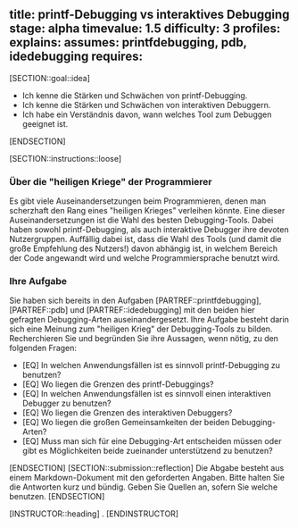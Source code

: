 title: printf-Debugging vs interaktives Debugging
stage: alpha
timevalue: 1.5
difficulty: 3
profiles:
explains:
assumes: printfdebugging, pdb, idedebugging
requires:
---
[SECTION::goal::idea]

- Ich kenne die Stärken und Schwächen von printf-Debugging.
- Ich kenne die Stärken und Schwächen von interaktiven Debuggern.
- Ich habe ein Verständnis davon, wann welches Tool zum Debuggen geeignet ist.

[ENDSECTION]


[SECTION::instructions::loose]

### Über die "heiligen Kriege" der Programmierer

Es gibt viele Auseinandersetzungen beim Programmieren, denen man scherzhaft den Rang eines "heiligen Krieges"
verleihen könnte.
Eine dieser Auseinandersetzungen ist die Wahl des besten Debugging-Tools.
Dabei haben sowohl printf-Debugging, als auch interaktive Debugger ihre devoten Nutzergruppen.
Auffällig dabei ist, dass die Wahl des Tools (und damit die große Empfehlung des Nutzers!) davon abhängig ist,
in welchem Bereich der Code angewandt wird und welche Programmiersprache benutzt wird.

### Ihre Aufgabe

Sie haben sich bereits in den Aufgaben [PARTREF::printfdebugging], [PARTREF::pdb] und [PARTREF::idedebugging] 
mit den beiden hier gefragten Debugging-Arten auseinandergesetzt.
Ihre Aufgabe besteht darin sich eine Meinung zum "heiligen Krieg" der Debugging-Tools zu bilden.
Recherchieren Sie und begründen Sie ihre Aussagen, wenn nötig, zu den folgenden Fragen:

- [EQ] In welchen Anwendungsfällen ist es sinnvoll printf-Debugging zu benutzen?
- [EQ] Wo liegen die Grenzen des printf-Debuggings?
- [EQ] In welchen Anwendungsfällen ist es sinnvoll einen interaktiven Debugger zu benutzen?
- [EQ] Wo liegen die Grenzen des interaktiven Debuggers?
- [EQ] Wo liegen die großen Gemeinsamkeiten der beiden Debugging-Arten?
- [EQ] Muss man sich für eine Debugging-Art entscheiden müssen oder gibt es Möglichkeiten beide zueinander unterstützend 
  zu benutzen?

[ENDSECTION]
[SECTION::submission::reflection]
Die Abgabe besteht aus einem Markdown-Dokument mit den geforderten Angaben.
Bitte halten Sie die Antworten kurz und bündig.
Geben Sie Quellen an, sofern Sie welche benutzen.
[ENDSECTION]

[INSTRUCTOR::heading]
.
[ENDINSTRUCTOR]
